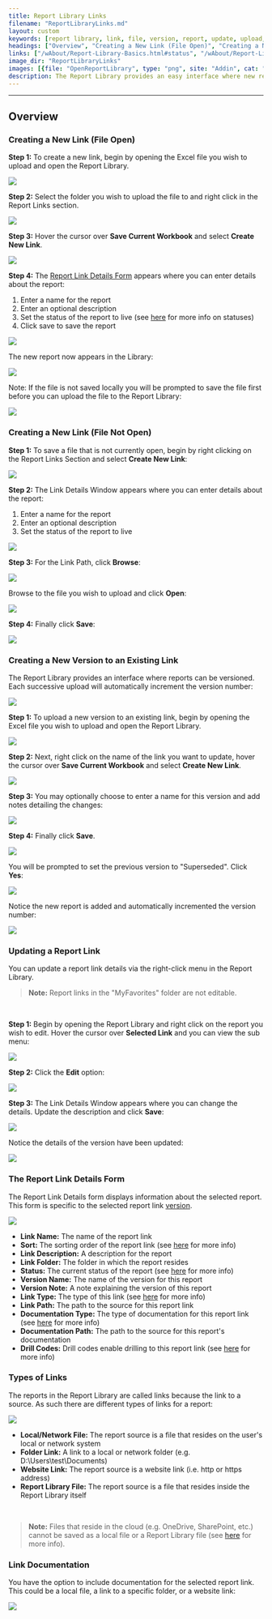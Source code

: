 ```yaml
---
title: Report Library Links
filename: "ReportLibraryLinks.md"
layout: custom
keywords: [report library, link, file, version, report, update, upload, details, documentation]
headings: ["Overview", "Creating a New Link (File Open)", "Creating a New Link (File Not Open)", "Creating a New Version to an Existing Link", "Updating a Report Link", "The Report Link Details Form", "Types of Links", "Link Documentation"]
links: ["/wAbout/Report-Library-Basics.html#status", "/wAbout/Report-Library-Basics.html#link-version-section", "/wAbout/ReportLibrarySorting.html", "/wAbout/Report-Library-Basics.html#status", "/wGetStarted/L-Drill-DrillCodes.html", "https://docs.gointerject.com/wTroubleshoot/Cloud-File.html"]
image_dir: "ReportLibraryLinks"
images: [{file: "OpenReportLibrary", type: "png", site: "Addin", cat: "Report Library", sub: "", report: "", ribbon: "Simple", config: ""},{file: "RightClick", type: "png", site: "Addin", cat: "Report Library", sub: "", report: "", ribbon: "", config: ""},{file: "CreateNewLink", type: "png", site: "Addin", cat: "Report Library", sub: "", report: "", ribbon: "", config: ""},{file: "CreateNewLinkSave", type: "png", site: "Addin", cat: "Report Library", sub: "Details", report: "Customer Aging", ribbon: "", config: ""},{file: "NewLinkCreated", type: "png", site: "Addin", cat: "Report Library", sub: "", report: "Customer Aging", ribbon: "", config: ""},{file: "SaveFileExplorer", type: "png", site: "Windows", cat: "Explorer", sub: "Explorer", report: "", ribbon: "", config: ""},{file: "CreateNewLinkFileClosed", type: "png", site: "Addin", cat: "Report Library", sub: "", report: "Customer Aging", ribbon: "", config: ""},{file: "CreateNewLinkFileClosedSave", type: "png", site: "Addin", cat: "Report Library", sub: "Details", report: "Customer Aging", ribbon: "", config: ""},{file: "LinkPathBrowseClick", type: "png", site: "Addin", cat: "Report Library", sub: "Details", report: "", ribbon: "", config: ""},{file: "LinkPathBrowseExplorer", type: "png", site: "Windows", cat: "Explorer", sub: "Explorer", report: "", ribbon: "", config: ""},{file: "ClickSave", type: "png", site: "Addin", cat: "Report Library", sub: "Details", report: "", ribbon: "", config: ""},{file: "Versions", type: "png", site: "Addin", cat: "Report Library", sub: "", report: "", ribbon: "", config: ""},{file: "OpenReportLibraryUpdateLink", type: "png", site: "Addin", cat: "Report Library", sub: "", report: "Customer Aging", ribbon: "Simple", config: ""},{file: "CreateNewVersionClick", type: "png", site: "Addin", cat: "Report Library", sub: "", report: "Customer Aging", ribbon: "", config: ""},{file: "VersionInfo", type: "png", site: "Addin", cat: "Report Library", sub: "Details", report: "", ribbon: "", config: ""},{file: "ClickSave", type: "png", site: "Addin", cat: "Report Library", sub: "Details", report: "", ribbon: "", config: ""},{file: "Overwriting", type: "png", site: "Addin", cat: "Popup", sub: "Overwriting", report: "", ribbon: "", config: ""},{file: "LinkVersionWindow", type: "png", site: "Addin", cat: "Report Library", sub: "", report: "Customer Aging", ribbon: "", config: ""},{file: "SelectedLinkMenu", type: "png", site: "Addin", cat: "Report Library", sub: "", report: "Customer Aging", ribbon: "", config: ""},{file: "EditVersionClick", type: "png", site: "Addin", cat: "Report Library", sub: "Right Click Menu", report: "Customer Aging", ribbon: "", config: ""},{file: "EditVersionDetails", type: "png", site: "Addin", cat: "Report Library", sub: "Details", report: "Customer Aging", ribbon: "", config: ""},{file: "EditVersionCompleted", type: "png", site: "Addin", cat: "Report Library", sub: "", report: "Customer Aging", ribbon: "", config: ""},{file: "ReportLinkDetails", type: "png", site: "Addin", cat: "Report Library", sub: "Details", report: "Customer Aging", ribbon: "", config: ""},{file: "ReportLinkTypes", type: "png", site: "Addin", cat: "Report Library", sub: "Details", report: "", ribbon: "", config: ""},{file: "DocumentationTypes", type: "png", site: "Addin", cat: "Report Library", sub: "Details", report: "", ribbon: "", config: ""}]
description: The Report Library provides an easy interface where new reports can be uploaded, existing reports can be updated, and details and documentation about the report can be added.
---
```

* * *

## Overview

### Creating a New Link (File Open)

**Step 1:** To create a new link, begin by opening the Excel file you wish to upload and open the Report Library.

![](/images/ReportLibraryLinks/OpenReportLibrary.png)
<br>

**Step 2:** Select the folder you wish to upload the file to and right click in the Report Links section.

![](/images/ReportLibraryLinks/RightClick.png)
<br>

**Step 3:** Hover the cursor over **Save Current Workbook** and select **Create New Link**.

![](/images/ReportLibraryLinks/CreateNewLink.png)
<br>

**Step 4:** The [Report Link Details Form](#report-link-details-form) appears where you can enter details about the report:

1. Enter a name for the report
2. Enter an optional description
3. Set the status of the report to live (see [here](/wAbout/Report-Library-Basics.html#status) for more info on statuses)
4. Click save to save the report

![](/images/ReportLibraryLinks/CreateNewLinkSave.png)
<br>

The new report now appears in the Library:

![](/images/ReportLibraryLinks/NewLinkCreated.png)
<br>

Note: If the file is not saved locally you will be prompted to save the file first before you can upload the file to the Report Library:

![](/images/ReportLibraryLinks/SaveFileExplorer.png)
<br>

### Creating a New Link (File Not Open)

**Step 1:** To save a file that is not currently open, begin by right clicking on the Report Links Section and select **Create New Link**:

![](/images/ReportLibraryLinks/CreateNewLinkFileClosed.png)
<br>

**Step 2:** The Link Details Window appears where you can enter details about the report:

1. Enter a name for the report
2. Enter an optional description
3. Set the status of the report to live

![](/images/ReportLibraryLinks/CreateNewLinkFileClosedSave.png)
<br>

**Step 3:** For the Link Path, click **Browse**:

![](/images/ReportLibraryLinks/LinkPathBrowseClick.png)
<br>

Browse to the file you wish to upload and click **Open**:

![](/images/ReportLibraryLinks/LinkPathBrowseExplorer.png)
<br>

**Step 4:** Finally click **Save**:

![](/images/ReportLibraryLinks/ClickSave.png)
<br>

### Creating a New Version to an Existing Link

The Report Library provides an interface where reports can be versioned. Each successive upload will automatically increment the version number:

![](/images/ReportLibraryLinks/Versions.png)
<br>

**Step 1:** To upload a new version to an existing link, begin by opening the Excel file you wish to upload and open the Report Library.

![](/images/ReportLibraryLinks/OpenReportLibraryUpdateLink.png)
<br>

**Step 2:** Next, right click on the name of the link you want to update, hover the cursor over **Save Current Workbook** and select **Create New Link**.

![](/images/ReportLibraryLinks/CreateNewVersionClick.png)
<br>

**Step 3:** You may optionally choose to enter a name for this version and add notes detailing the changes:

![](/images/ReportLibraryLinks/VersionInfo.png)
<br>

**Step 4:** Finally click **Save**.

![](/images/ReportLibraryLinks/ClickSave.png)
<br>

You will be prompted to set the previous version to "Superseded". Click **Yes**:

![](/images/ReportLibraryLinks/Overwriting.png)
<br>

Notice the new report is added and automatically incremented the version number:

![](/images/ReportLibraryLinks/LinkVersionWindow.png)
<br>

### Updating a Report Link

You can update a report link details via the right-click menu in the Report Library.

<blockquote class=highlight_note>
<b>Note:</b> Report links in the "MyFavorites" folder are not editable.
</blockquote>
<br>

**Step 1:** Begin by opening the Report Library and right click on the report you wish to edit. Hover the cursor over **Selected Link** and you can view the sub menu:

![](/images/ReportLibraryLinks/SelectedLinkMenu.png)
<br>

**Step 2:** Click the **Edit** option:

![](/images/ReportLibraryLinks/EditVersionClick.png)
<br>

**Step 3:** The Link Details Window appears where you can change the details. Update the description and click **Save**:

![](/images/ReportLibraryLinks/EditVersionDetails.png)
<br>

Notice the details of the version have been updated:

![](/images/ReportLibraryLinks/EditVersionCompleted.png)
<br>

### The Report Link Details Form

The Report Link Details form displays information about the selected report. This form is specific to the selected report link [version](/wAbout/Report-Library-Basics.html#link-version-section).

![](/images/ReportLibraryLinks/ReportLinkDetails.png)
<br>

* **Link Name:** The name of the report link
* **Sort:** The sorting order of the report link (see [here](/wAbout/ReportLibrarySorting.html) for more info)
* **Link Description:** A description for the report
* **Link Folder:** The folder in which the report resides
* **Status:** The current status of the report (see [here](/wAbout/Report-Library-Basics.html#status) for more info)
* **Version Name:** The name of the version for this report
* **Version Note:** A note explaining the version of this report
* **Link Type:** The type of this link (see [here](#types-of-links) for more info)
* **Link Path:** The path to the source for this report link
* **Documentation Type:** The type of documentation for this report link (see [here](#link-documentation) for more info)
* **Documentation Path:** The path to the source for this report's documentation
* **Drill Codes:** Drill codes enable drilling to this report link (see [here](/wGetStarted/L-Drill-DrillCodes.html) for more info)

### Types of Links

The reports in the Report Library are called links because the link to a source. As such there are different types of links for a report:

![](/images/ReportLibraryLinks/ReportLinkTypes.png)
<br>

* **Local/Network File:** The report source is a file that resides on the user's local or network system
* **Folder Link:** A link to a local or network folder (e.g. D:\Users\test\Documents)
* **Website Link:** The report source is a website link (i.e. http or https address)
* **Report Library File:** The report source is a file that resides inside the Report Library itself

<br>

<blockquote class=highlight_note>
<b>Note:</b> Files that reside in the cloud (e.g. OneDrive, SharePoint, etc.) cannot be saved as a local file or a Report Library file (see <a href="https://docs.gointerject.com/wTroubleshoot/Cloud-File.html">here</a> for more info).
</blockquote>

### Link Documentation

You have the option to include documentation for the selected report link. This could be a local file, a link to a specific folder, or a website link:

![](/images/ReportLibraryLinks/DocumentationTypes.png)
<br>
